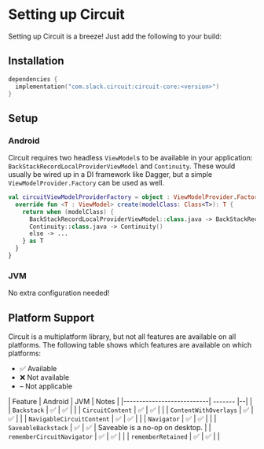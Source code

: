 Setting up Circuit
==================

Setting up Circuit is a breeze! Just add the following to your build:

## Installation

```kotlin
dependencies {
  implementation("com.slack.circuit:circuit-core:<version>")
}
```

## Setup

### Android

Circuit requires two headless `ViewModel`s to be available in your application: `BackStackRecordLocalProviderViewModel` and `Continuity`. These would usually be wired up in a DI framework like Dagger, but a simple `ViewModelProvider.Factory` can be used as well.

```kotlin
val circuitViewModelProviderFactory = object : ViewModelProvider.Factory {
  override fun <T : ViewModel> create(modelClass: Class<T>): T {
    return when (modelClass) {
      BackStackRecordLocalProviderViewModel::class.java -> BackStackRecordLocalProviderViewModel()
      Continuity::class.java -> Continuity()
      else -> ...
    } as T
  }
}
```

### JVM

No extra configuration needed!

## Platform Support

Circuit is a multiplatform library, but not all features are available on all platforms. The following table shows which features are available on which platforms:

- ✅ Available
- ❌ Not available
- – Not applicable

| Feature                   | Android | JVM | Notes |
|---------------------------| ------- |--| |
| `Backstack`               | ✅ | ✅ | |
| `CircuitContent`          | ✅ | ✅ | |
| `ContentWithOverlays` | ✅ | ✅ | |
| `NavigableCircuitContent` | ✅ | ✅ | |
| `Navigator`               | ✅ | ✅ | |
| `SaveableBackstack`       | ✅ | ✅ | Saveable is a no-op on desktop. |
| `rememberCircuitNavigator` | ✅ | ✅ | |
| `rememberRetained` | ✅ | ✅ | |
